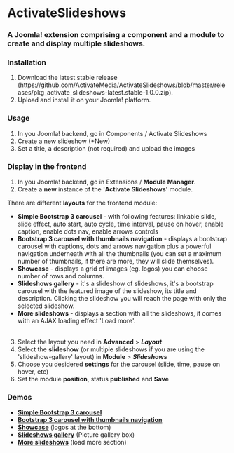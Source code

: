 ActivateSlideshows
==================

<h3>A Joomla! extension comprising a component and a module to create and display multiple slideshows.</h3>
<h3>Installation</h3>
<ol>
	<li> Download the latest stable release (https://github.com/ActivateMedia/ActivateSlideshows/blob/master/releases/pkg_activate_slideshows-latest.stable-1.0.0.zip).</li>
	<li>Upload and install it on your Joomla! platform.</li>
</ol>
<h3>Usage</h3>
<ol>
	<li>In you Joomla! backend, go in Components / Activate Slideshows</li>
	<li>Create a new slideshow (+New)</li>
	<li>Set a title, a description (not required) and upload the images</li>
</ol>
<h3>Display in the frontend</h3>
<ol>
	<li>In you Joomla! backend, go in Extensions / <strong>Module Manager</strong>.</li>
	<li>Create a <strong>new</strong> instance of the '<strong>Activate Slideshows</strong>' module.</li>
</ol>
<p>There are different <strong>layouts</strong> for the frontend module:</p>
<ul>
	<li><strong>Simple Bootstrap 3 carousel</strong> - with following features: linkable slide, slide effect, auto start, auto cycle, time interval, pause on hover, enable caption, enable dots nav, enable arrows controls</li>
	<li><strong>Bootstrap 3 carousel with thumbnails navigation</strong> - displays a bootstrap carousel with  captions, dots and arrows navigation plus a powerful navigation underneath with all the thumbnails (you can set a maximum number of thumbnails, if there are more, they will slide themselves).</li>
	<li><strong>Showcase</strong> - displays a grid of images (eg. logos) you can choose number of rows and columns.</li>
	<li><strong>Slideshows gallery</strong> - it's a slideshow of slideshows, it's a bootstrap carousel with the featured image of the slideshow, its title and description. Clicking the slideshow you will reach the page with only the selected slideshow.</li>
	<li><strong>More slideshows</strong> - displays a section with all the slideshows, it comes with an AJAX loading effect 'Load more'.</li>
	<br/>
</ul>
<ol start="3">
	<li>Select the layout you need in <strong>Advanced</strong> &gt; <em><strong>Layout</strong></em></li>
	<li>Select the <strong>slideshow</strong> (or multiple slideshows if you are using the 'slideshow-gallery' layout) in <strong>Module</strong> &gt; <em><strong>Slideshows</strong></em></li>
	<li>Choose you desidered <strong>settings</strong> for the carousel (slide, time, pause on hover, etc)</li>
	<li>Set the module <strong>position</strong>, status <strong>published</strong> and <strong>Save</strong></li>
</ol>
<h3>Demos</h3>
<ul>
	<li><strong><a href="http://cocoa.activatemedia.com/en/">Simple Bootstrap 3 carousel</a></strong></li>
	<li><strong><a href="http://cocoa.activatemedia.com/en/picture-gallery">Bootstrap 3 carousel with thumbnails navigation</a></strong></li>
	<li><strong><a href="http://cocoa.activatemedia.com/en/">Showcase</a></strong> (logos at the bottom)</li>
	<li><strong><a href="http://cocoa.activatemedia.com/en/">Slideshows gallery</a></strong> (Picture gallery box)</li>
	<li><strong><a href="http://cocoa.activatemedia.com/en/picture-gallery">More slideshows</a></strong> (load more section)</li>
</ul>
<p>&nbsp;</p>

